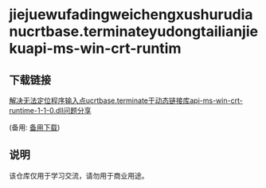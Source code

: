 # jiejuewufadingweichengxushurudianucrtbase.terminateyudongtailianjiekuapi-ms-win-crt-runtim

## 下载链接
[解决无法定位程序输入点ucrtbase.terminate于动态链接库api-ms-win-crt-runtime-1-1-0.dll问题分享](https://pan.quark.cn/s/b820330026be) 

(备用: [备用下载](https://pan.baidu.com/s/1pkvl1SN02hcbFmP65SV7HQ?pwd=1234))

## 说明

该仓库仅用于学习交流，请勿用于商业用途。
